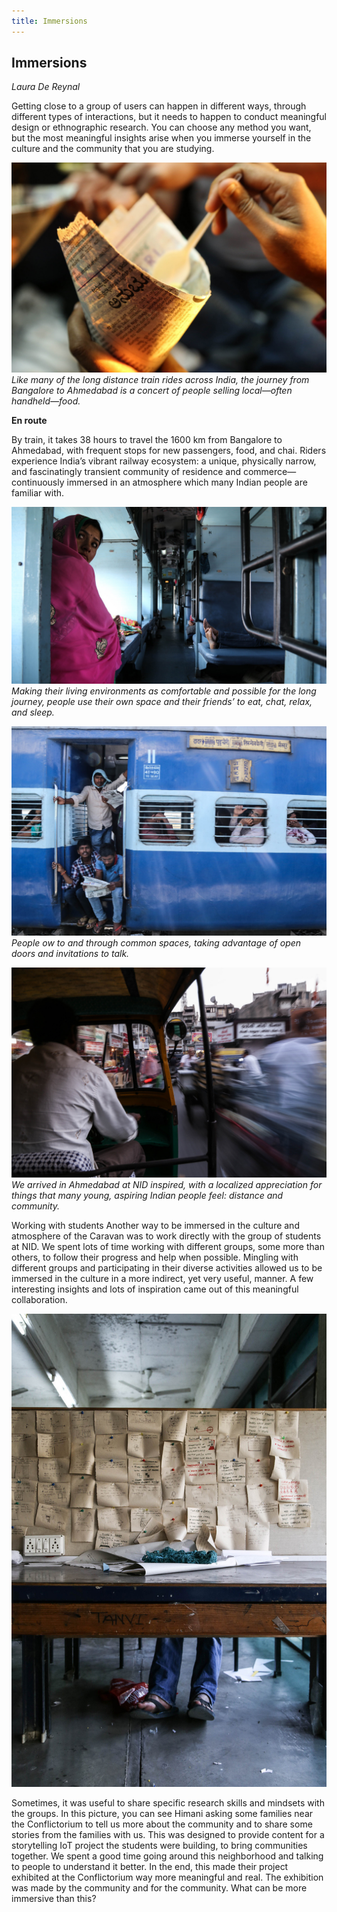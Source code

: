 ```yaml
---
title: Immersions
---
```


## Immersions
_Laura De Reynal_

Getting close to a group of users can happen in different ways, through different types of interactions, but it needs to happen to conduct meaningful design or ethnographic research. You can choose any method you want, but the most meaningful insights arise when you immerse yourself in the culture and the community that you are studying.

![](images/12.jpg)<br /> _Like many of the long distance train rides across India, the journey from Bangalore to Ahmedabad is a concert of people selling local—often handheld—food._

**En route**

By train, it takes 38 hours to travel the 1600 km from Bangalore to Ahmedabad, with frequent stops for new passengers, food, and chai. Riders experience India’s vibrant railway ecosystem: a unique, physically narrow, and fascinatingly transient community of residence and commerce—continuously immersed in an atmosphere which many Indian people are familiar with.

![](images/13.jpg)<br /> _Making their living environments as comfortable and possible for the long journey, people use their own space and their friends’ to eat, chat, relax, and sleep._

![](images/14.jpg)<br /> _People  ow to and through common spaces, taking advantage of open doors and invitations to talk._

![](images/15.jpg)<br /> _We arrived in Ahmedabad at NID inspired, with a localized appreciation for things that many young, aspiring Indian people feel: distance and community._

Working with students Another way to be immersed in the culture and atmosphere of the Caravan was to work directly with the group of students at NID. We spent lots of time working with different
groups, some more than others, to follow their progress and  help when possible. Mingling with different groups and participating in their diverse activities allowed us to be immersed in the culture in a more indirect, yet very useful, manner. A few interesting insights and lots of inspiration came out of this meaningful collaboration.

![](images/16.jpg)

Sometimes, it was useful to share specific research skills and mindsets with the groups. In this picture, you can see Himani asking some families near the Conflictorium to tell  us more about the community and to share some stories from the families with us. This was designed to provide content for a storytelling IoT project  the students were building, to bring communities together. We spent a good time going around this neighborhood
and talking to people to understand it better. In the end, this made their project exhibited at the Conflictorium way more meaningful and real. The exhibition was made by the community and for the community. What can be more immersive than this?
